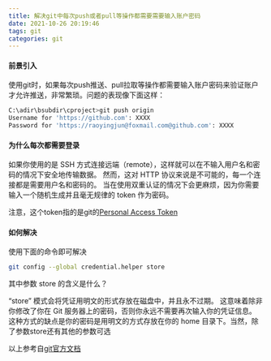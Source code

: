 ```yaml
---
title: 解决git中每次push或者pull等操作都需要需要输入账户密码
date: 2021-10-26 20:19:46
tags: git
categories: git
---
```


#### 前景引入

使用git时，如果每次push推送、pull拉取等操作都需要输入账户密码来验证账户才允许推送，非常繁琐。问题的表现像下面这样：

```bash
C:\adir\bsubdir\cproject>git push origin
Username for 'https://github.com': XXXX
Password for 'https://raoyingjun@foxmail.com@github.com': XXXX
```

#### 为什么每次都需要登录

如果你使用的是 SSH 方式连接远端（remote），这样就可以在不输入用户名和密码的情况下安全地传输数据。 然而，这对 HTTP 协议来说是不可能的，每一个连接都是需要用户名和密码的。 当在使用双重认证的情况下会更麻烦，因为你需要输入一个随机生成并且毫无规律的 token 作为密码。

注意，这个token指的是git的[Personal Access Token](https://github.com/settings/tokens)

#### 如何解决

使用下面的命令即可解决

```bash
git config --global credential.helper store
```

其中参数 store 的含义是什么？

“store” 模式会将凭证用明文的形式存放在磁盘中，并且永不过期。 这意味着除非你修改了你在 Git 服务器上的密码，否则你永远不需要再次输入你的凭证信息。 这种方式的缺点是你的密码是用明文的方式存放在你的 home 目录下。当然，除了参数store还有其他的参数可选

以上参考自[git官方文档](https://git-scm.com/book/zh/v2/Git-%E5%B7%A5%E5%85%B7-%E5%87%AD%E8%AF%81%E5%AD%98%E5%82%A8)

